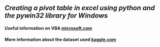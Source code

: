 ## _Creating a pivot table in excel using python and the pywin32 library for Windows_

#### Useful information on VBA [microsoft.com](https://learn.microsoft.com/ru-ru/office/vba/api/overview/excel/enumerations-graph-visual-basic-reference#xlwebformatting)
#### More information about the dataset used [kaggle.com](https://www.kaggle.com/competitions/titanic/data)
